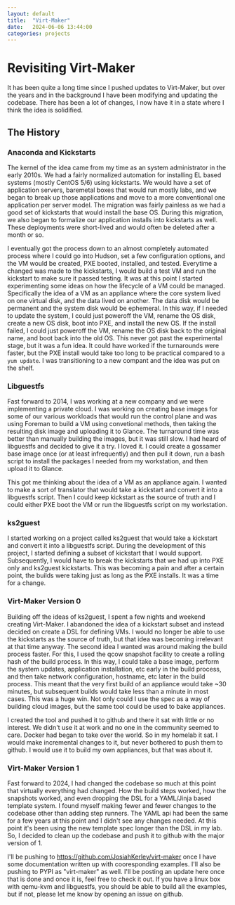 ```yaml
---
layout: default
title:  "Virt-Maker"
date:   2024-06-06 13:44:00
categories: projects
---
```


Revisiting Virt-Maker
=====================


It has been quite a long time since I pushed updates to Virt-Maker, but over the years and in the background I have been
modifying and updating the codebase.  There has been a lot of changes, I now have it in a state where I think the idea
is solidified.

## The History

### Anaconda and Kickstarts
The kernel of the idea came from my time as an system administrator in the early 2010s.  We had a fairly normalized
automation for installing EL based systems (mostly CentOS 5/6) using kickstarts.  We would have a set of application
servers, baremetal boxes that would run mostly labs, and we began to break up those applications and move to
a more conventional one application per server model.  The migration was fairly painless as we had a good set of
kickstarts that would install the base OS.  During this migration, we also began to formalize our application installs
into kickstarts as well.  These deployments were short-lived and would often be deleted after a month or so.

I eventually got the process down to an almost completely automated process where I could go into Hudson, set a few
configuration options, and the VM would be created, PXE booted, installed, and tested.  Everytime a changed was made
to the kickstarts, I would build a test VM and run the kickstart to make sure it passed testing.  It was at this point
I started experimenting some ideas on how the lifecycle of a VM could be managed.  Specifically the idea of a VM as
an appliance where the core system lived on one virtual disk, and the data lived on another.  The data disk would be
permanent and the system disk would be ephemeral.  In this way, if I needed to update the system, I could just poweroff
the VM, rename the OS disk, create a new OS disk, boot into PXE, and install the new OS.  If the install failed, I could
just poweroff the VM, rename the OS disk back to the original name, and boot back into the old OS.  This never got past
the experimental stage, but it was a fun idea.  It could have worked if the turnarounds were faster, but the PXE install
would take too long to be practical compared to a `yum update`.  I was transitioning to a new compant and the idea was
put on the shelf.

### Libguestfs
Fast forward to 2014, I was working at a new company and we were implementing a private cloud.  I was working on creating
base images for some of our various workloads that would run the control plane and was using Foreman to build a VM using
convetional methods, then taking the resulting disk image and uploading it to Glance.  The turnaround time was better
than manually building the images, but it was still slow.  I had heard of libguestfs and decided to give it a try.
I loved it.  I could create a gossamer base image once (or at least infrequently) and then pull it down, run a bash
script to install the packages I needed from my workstation, and then upload it to Glance.

This got me thinking about the idea of a VM as an appliance again.  I wanted to make a sort of translator that would
take a kickstart and convert it into a libguestfs script.  Then I could keep kickstart as the source of truth and
I could either PXE boot the VM or run the libguestfs script on my workstation.

### ks2guest
I started working on a project called ks2guest that would take a kickstart and convert it into a libguestfs script.
During the development of this project, I started defining a subset of kickstart that I would support.  Subsequently,
I would have to break the kickstarts that we had up into PXE only and ks2guest kickstarts.  This was becoming a pain
and after a certain point, the builds were taking just as long as the PXE installs.  It was a time for a change.

### Virt-Maker Version 0
Building off the ideas of ks2guest, I spent a few nights and weekend creating Virt-Maker.
I abandoned the idea of a kickstart subset and instead decided on create a DSL for defining VMs.  I would no longer be 
able to use the kickstarts as the source of truth, but that idea was becoming irrelevant at that time anyway.
The second idea I wanted was around making the build process faster.  For this, I used the qcow snapshot facility to
create a rolling hash of the build process.  In this way, I could take a base image, perform the system updates,
application installation, etc early in the build process, and then take network configuration, hostname, etc later in
the build process.  This meant that the very first build of an appliance would take ~30 minutes, but subsequent builds
would take less than a minute in most cases.  This was a huge win. Not only could I use the spec as a way of building
cloud images, but the same tool could be used to bake appliances.

I created the tool and pushed it to github and there it sat with little or no interest.  We didn't use it at work and no
one in the community seemed to care.  Docker had began to take over the world.  So in my homelab it sat.  I would make
incremental changes to it, but never bothered to push them to github.  I would use it to build my own appliances,
but that was about it.

### Virt-Maker Version 1
Fast forward to 2024, I had changed the codebase so much at this point that virtually everything had changed.  How the
build steps worked, how the snapshots worked, and even dropping the DSL for a YAML/Jinja based template system.  I found
myself making fewer and fewer changes to the codebase other than adding step runners.  The YAML api had been the same
for a few years at this point and I didn't see any changes needed.  At this point it's been using the new template spec
longer than the DSL in my lab.  So, I decided to clean up the codebase and push it to github with the major version of 1.

I'll be pushing to https://github.com/JosiahKerley/virt-maker once I have some documentation written up with cooresponding
examples.  I'll also be pushing to PYPI as "virt-maker" as well.  I'll be posting an update here once that is done and
once it is, feel free to check it out.  If you have a linux box with qemu-kvm and libguestfs, you should be able to build
all the examples, but if not, please let me know by opening an issue on github.

